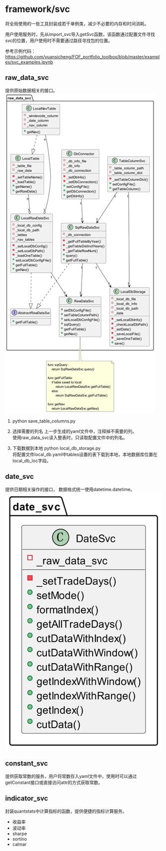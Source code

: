 # framework/svc
将全局使用的一些工具封装成若干单例类，减少不必要的内存和时间消耗。

用户使用服务时，先从import_svc导入getSvc函数，该函数通过配置文件寻找svc的位置，用户使用时不需要通过路径寻找包的位置。

参考示例代码：https://github.com/yuansicheng/FOF_portfolio_toolbox/blob/master/examples/svc_examples.ipynb

## raw_data_svc
提供原始数据相关的接口。
![raw_data_svc类图](../../design/raw_data_svc.png) 

1. python save_table_columns.py  

2. 选择需要的列名
上一步生成的yaml文件中，注释掉不需要的列。  
使用raw_data_svc读入整表时，只读取配置文件中的列名。

3. 下载数据到本地
python local_db_storage.py  
将配置文件local_db.yaml中tables设置的表下载到本地，本地数据库位置在local_db_loc字段。


## date_svc
提供日期相关操作的接口， 数据格式统一使用datetime.datetime。
![date_svc类图](../../design/date_svc.png) 

## constant_svc
提供获取常数的服务，用户将常数存入yaml文件中，使用时可以通过getConstant接口或直接访问attr的方式获取常数。

## indicator_svc
封装quantstats中计算指标的函数，提供便捷的指标计算服务。
- 收益率
- 波动率
- sharpe
- sortino
- calmar

